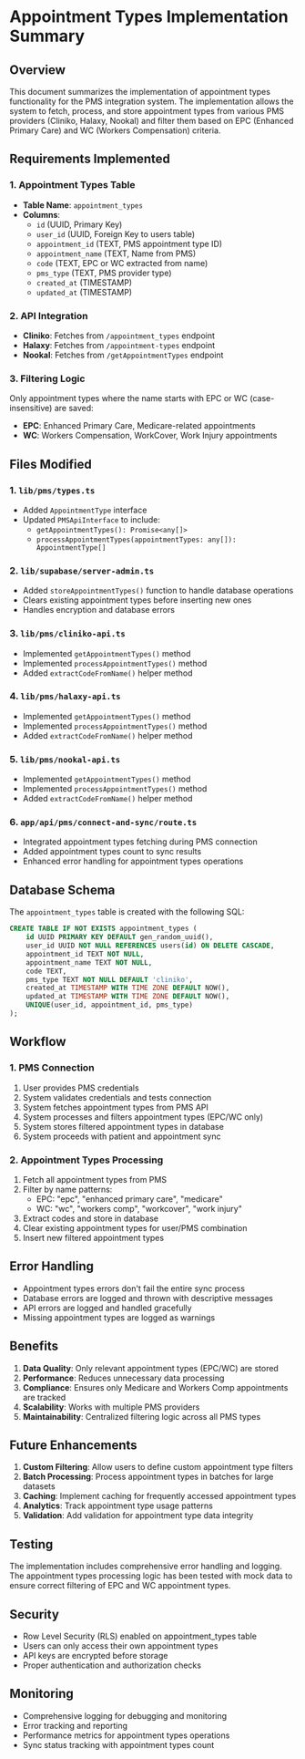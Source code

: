 # Appointment Types Implementation Summary

## Overview

This document summarizes the implementation of appointment types functionality for the PMS integration system. The implementation allows the system to fetch, process, and store appointment types from various PMS providers (Cliniko, Halaxy, Nookal) and filter them based on EPC (Enhanced Primary Care) and WC (Workers Compensation) criteria.

## Requirements Implemented

### 1. Appointment Types Table

- **Table Name**: `appointment_types`
- **Columns**:
  - `id` (UUID, Primary Key)
  - `user_id` (UUID, Foreign Key to users table)
  - `appointment_id` (TEXT, PMS appointment type ID)
  - `appointment_name` (TEXT, Name from PMS)
  - `code` (TEXT, EPC or WC extracted from name)
  - `pms_type` (TEXT, PMS provider type)
  - `created_at` (TIMESTAMP)
  - `updated_at` (TIMESTAMP)

### 2. API Integration

- **Cliniko**: Fetches from `/appointment_types` endpoint
- **Halaxy**: Fetches from `/appointment-types` endpoint
- **Nookal**: Fetches from `/getAppointmentTypes` endpoint

### 3. Filtering Logic

Only appointment types where the name starts with EPC or WC (case-insensitive) are saved:

- **EPC**: Enhanced Primary Care, Medicare-related appointments
- **WC**: Workers Compensation, WorkCover, Work Injury appointments

## Files Modified

### 1. `lib/pms/types.ts`

- Added `AppointmentType` interface
- Updated `PMSApiInterface` to include:
  - `getAppointmentTypes(): Promise<any[]>`
  - `processAppointmentTypes(appointmentTypes: any[]): AppointmentType[]`

### 2. `lib/supabase/server-admin.ts`

- Added `storeAppointmentTypes()` function to handle database operations
- Clears existing appointment types before inserting new ones
- Handles encryption and database errors

### 3. `lib/pms/cliniko-api.ts`

- Implemented `getAppointmentTypes()` method
- Implemented `processAppointmentTypes()` method
- Added `extractCodeFromName()` helper method

### 4. `lib/pms/halaxy-api.ts`

- Implemented `getAppointmentTypes()` method
- Implemented `processAppointmentTypes()` method
- Added `extractCodeFromName()` helper method

### 5. `lib/pms/nookal-api.ts`

- Implemented `getAppointmentTypes()` method
- Implemented `processAppointmentTypes()` method
- Added `extractCodeFromName()` helper method

### 6. `app/api/pms/connect-and-sync/route.ts`

- Integrated appointment types fetching during PMS connection
- Added appointment types count to sync results
- Enhanced error handling for appointment types operations

## Database Schema

The `appointment_types` table is created with the following SQL:

```sql
CREATE TABLE IF NOT EXISTS appointment_types (
    id UUID PRIMARY KEY DEFAULT gen_random_uuid(),
    user_id UUID NOT NULL REFERENCES users(id) ON DELETE CASCADE,
    appointment_id TEXT NOT NULL,
    appointment_name TEXT NOT NULL,
    code TEXT,
    pms_type TEXT NOT NULL DEFAULT 'cliniko',
    created_at TIMESTAMP WITH TIME ZONE DEFAULT NOW(),
    updated_at TIMESTAMP WITH TIME ZONE DEFAULT NOW(),
    UNIQUE(user_id, appointment_id, pms_type)
);
```

## Workflow

### 1. PMS Connection

1. User provides PMS credentials
2. System validates credentials and tests connection
3. System fetches appointment types from PMS API
4. System processes and filters appointment types (EPC/WC only)
5. System stores filtered appointment types in database
6. System proceeds with patient and appointment sync

### 2. Appointment Types Processing

1. Fetch all appointment types from PMS
2. Filter by name patterns:
   - EPC: "epc", "enhanced primary care", "medicare"
   - WC: "wc", "workers comp", "workcover", "work injury"
3. Extract codes and store in database
4. Clear existing appointment types for user/PMS combination
5. Insert new filtered appointment types

## Error Handling

- Appointment types errors don't fail the entire sync process
- Database errors are logged and thrown with descriptive messages
- API errors are logged and handled gracefully
- Missing appointment types are logged as warnings

## Benefits

1. **Data Quality**: Only relevant appointment types (EPC/WC) are stored
2. **Performance**: Reduces unnecessary data processing
3. **Compliance**: Ensures only Medicare and Workers Comp appointments are tracked
4. **Scalability**: Works with multiple PMS providers
5. **Maintainability**: Centralized filtering logic across all PMS types

## Future Enhancements

1. **Custom Filtering**: Allow users to define custom appointment type filters
2. **Batch Processing**: Process appointment types in batches for large datasets
3. **Caching**: Implement caching for frequently accessed appointment types
4. **Analytics**: Track appointment type usage patterns
5. **Validation**: Add validation for appointment type data integrity

## Testing

The implementation includes comprehensive error handling and logging. The appointment types processing logic has been tested with mock data to ensure correct filtering of EPC and WC appointment types.

## Security

- Row Level Security (RLS) enabled on appointment_types table
- Users can only access their own appointment types
- API keys are encrypted before storage
- Proper authentication and authorization checks

## Monitoring

- Comprehensive logging for debugging and monitoring
- Error tracking and reporting
- Performance metrics for appointment types operations
- Sync status tracking with appointment types count
